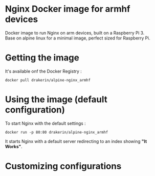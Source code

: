 # Nginx Docker image for armhf devices


Docker image to run Nginx on arm devices, built on a Raspberry Pi 3.  
Base on alpine linux for a minimal image, perfect sized for Raspberry Pi.

# Getting the image

It's available onf the Docker Registry :


```
docker pull drakerin/alpine-nginx_armhf
```

# Using the image (default configuration)

To start Nginx with the default settings : 

```
docker run -p 80:80 drakerin/alpine-nginx_armhf
```

It starts Nginx with a default server redirecting to an index showing **"It Works"**.

# Customizing configurations

